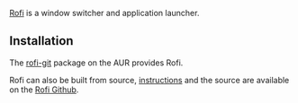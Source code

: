 [Rofi](https://davedavenport.github.io/rofi/) is a window switcher and application launcher.

## Installation

The [rofi-git](https://aur.archlinux.org/packages/rofi-git/) package on the AUR provides Rofi.

Rofi can also be built from source, [instructions](https://davedavenport.github.io/rofi/p08-INSTALL.html) and the source are available on the [Rofi Github](https://github.com/DaveDavenport/rofi).